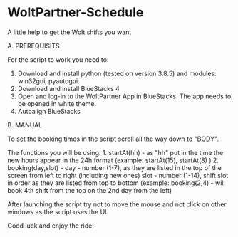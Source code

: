 # WoltPartner-Schedule
A little help to get the Wolt shifts you want


A. PREREQUISITS

For the script to work you need to:
  1. Download and install python (tested on version 3.8.5) and modules: win32gui, pyautogui.
  2. Download and install BlueStacks 4
  3. Open and log-in to the WoltPartner App in BlueStacks. The app needs to be opened in white theme.
  4. Autoalign BlueStacks
  
  
B. MANUAL

  To set the booking times in the script scroll all the way down to "BODY".
  
  The functions you will be using:
    1. startAt(hh) - as "hh" put in the time the new hours appear in the 24h format (example: startAt(15), startAt(8) )
    2. booking(day,slot) - day - number (1-7), as they are listed in the top of the screen from left to right (including new ones)
                           slot - number (1-14), shift slot in order as they are listed from top to bottom
                           (example: booking(2,4) - will book 4th shift from the top on the 2nd day from the left)
                           
  After launching the script try not to move the mouse and not click on other windows as the script uses the UI.
  
  
  
  Good luck and enjoy the ride!
